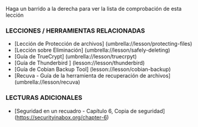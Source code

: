 [Title]: # (¿Y ahora qué?)
[Difficulty]: # (Avanzado)
[Order]: # (6)

Haga un barrido a la derecha para ver la lista de comprobación de esta lección

### LECCIONES / HERRAMIENTAS RELACIONADAS 

* [Lección de Protección de archivos] (umbrella://lesson/protecting-files) 
* [Lección sobre Eliminación] (umbrella://lesson/safely-deleting) 
* [Guía de TrueCrypt] (umbrella://lesson/truecrpyt) 
* [Guía de Thunderbird ] (lesson://lesson/thunderbird) 
* [Guía de Cobian Backup Tool] (lesson://lesson/cobian-backup) 
* [Recuva - Guía de la herramienta de recuperación de archivos] (umbrella://lesson/recuva) 

### LECTURAS ADICIONALES

* [Seguridad en un recuadro - Capítulo 6, Copia de seguridad] (https://securityinabox.org/chapter-6)
